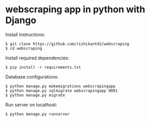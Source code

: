 # webscraping app in python with Django

Install instructions:

```
$ git clone https://github.com/rishikant42/webscraping
$ cd webscraping
```

Install required dependencies:

```
$ pip install -r requirements.txt
```

Database configurations:

```
$ python manage.py makemigrations webscrapingapp
$ python manage.py sqlmigrate webscrapingapp 0001
$ python manage.py migrate
```

Run server on locathost:

```
$ python manage.py runserver
```
